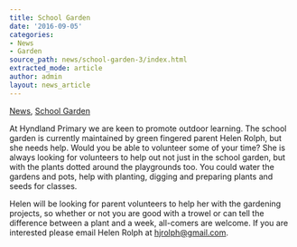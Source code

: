 ```yaml
---
title: School Garden
date: '2016-09-05'
categories:
- News
- Garden
source_path: news/school-garden-3/index.html
extracted_mode: article
author: admin
layout: news_article
---
```

[News](/news/), [School Garden](category/garden/)

At Hyndland Primary we are keen to promote outdoor learning. The school garden is currently maintained by green fingered parent Helen Rolph, but she needs help. Would you be able to volunteer some of your time? She is always looking for volunteers to help out not just in the school garden, but with the plants dotted around the playgrounds too. You could water the gardens and pots, help with planting, digging and preparing plants and seeds for classes.

Helen will be looking for parent volunteers to help her with the gardening projects, so whether or not you are good with a trowel or can tell the difference between a plant and a week, all-comers are welcome. If you are interested please email Helen Rolph at [hjrolph@gmail.com](mailto:hjrolph@gmail.com).
